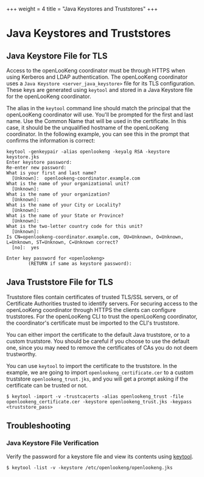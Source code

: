 +++
weight = 4
title = "Java Keystores and Truststores"
+++

Java Keystores and Truststores
==============================

Java Keystore File for TLS
--------------------------

Access to the openLooKeng coordinator must be through HTTPS when using Kerberos and LDAP authentication. The openLooKeng coordinator uses a `Java Keystore <server_java_keystore>` file for its TLS configuration. These keys are generated using `keytool` and stored in a Java Keystore file for the openLooKeng coordinator.

The alias in the `keytool` command line should match the principal that the openLooKeng coordinator will use. You\'ll be prompted for the first and last name. Use the Common Name that will be used in the certificate. In this case, it should be the unqualified hostname of the openLooKeng coordinator. In the following example, you can see this in the prompt that confirms the information is correct:

``` 
keytool -genkeypair -alias openlookeng -keyalg RSA -keystore keystore.jks
Enter keystore password:
Re-enter new password:
What is your first and last name?
  [Unknown]:  openlookeng-coordinator.example.com
What is the name of your organizational unit?
  [Unknown]:
What is the name of your organization?
  [Unknown]:
What is the name of your City or Locality?
  [Unknown]:
What is the name of your State or Province?
  [Unknown]:
What is the two-letter country code for this unit?
  [Unknown]:
Is CN=openlookeng-coordinator.example.com, OU=Unknown, O=Unknown, L=Unknown, ST=Unknown, C=Unknown correct?
  [no]:  yes

Enter key password for <openlookeng>
        (RETURN if same as keystore password):
```

Java Truststore File for TLS
----------------------------

Truststore files contain certificates of trusted TLS/SSL servers, or of Certificate Authorities trusted to identify servers. For securing access to the openLooKeng coordinator through HTTPS the clients can configure truststores. For the openLooKeng CLI to trust the openLooKeng coordinator, the coordinator\'s certificate must be imported to the CLI\'s truststore.

You can either import the certificate to the default Java truststore, or to a custom truststore. You should be careful if you choose to use the default one, since you may need to remove the certificates of CAs you do
not deem trustworthy.

You can use `keytool` to import the certificate to the truststore. In the example, we are going to import `openlookeng_certificate.cer` to a custom truststore `openlookeng_trust.jks`, and you
will get a prompt asking if the certificate can be trusted or not.

``` shell
$ keytool -import -v -trustcacerts -alias openlookeng_trust -file openlookeng_certificate.cer -keystore openlookeng_trust.jks -keypass <truststore_pass>
```

Troubleshooting
---------------

### Java Keystore File Verification

Verify the password for a keystore file and view its contents using [keytool](http://docs.oracle.com/javase/8/docs/technotes/tools/windows/keytool.html).

``` shell
$ keytool -list -v -keystore /etc/openlookeng/openlookeng.jks
```

